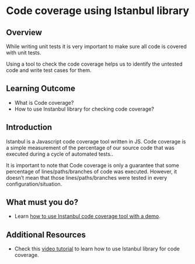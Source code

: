 # Code coverage using Istanbul library

## Overview

While writing unit tests it is very important to make sure all code is covered with unit tests. 

Using a tool to check the code coverage helps us to identify the untested code and write test cases for them.

## Learning Outcome

- What is Code coverage?
- How to use Instanbul library for checking code coverage?

## Introduction 

Istanbul is a Javascript code coverage tool written in JS. Code coverage is a simple measurement of the percentage of our source code that was executed during a cycle of automated tests..                                                                                                    

It is important to note that Code coverage is only a guarantee that some percentage of lines/paths/branches of code was executed. However, it doesn’t mean that those lines/paths/branches were tested in every configuration/situation.

## What must you do?
- Learn [how to use Instanbul code coverage tool with a demo](https://medium.com/walkme-engineering/measure-your-nodejs-code-coverage-using-istanbul-82b129c81ae9).

## Additional Resources
- Check this [video tutorial](https://egghead.io/lessons/javascript-how-to-write-a-javascript-library-adding-code-coverage-recording-with-istanbul) to learn how to use Istanbul library for code coverage. 

